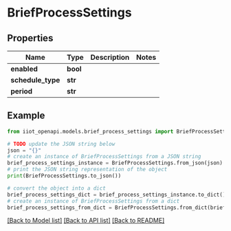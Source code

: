 # BriefProcessSettings


## Properties

Name | Type | Description | Notes
------------ | ------------- | ------------- | -------------
**enabled** | **bool** |  | 
**schedule_type** | **str** |  | 
**period** | **str** |  | 

## Example

```python
from iiot_openapi.models.brief_process_settings import BriefProcessSettings

# TODO update the JSON string below
json = "{}"
# create an instance of BriefProcessSettings from a JSON string
brief_process_settings_instance = BriefProcessSettings.from_json(json)
# print the JSON string representation of the object
print(BriefProcessSettings.to_json())

# convert the object into a dict
brief_process_settings_dict = brief_process_settings_instance.to_dict()
# create an instance of BriefProcessSettings from a dict
brief_process_settings_from_dict = BriefProcessSettings.from_dict(brief_process_settings_dict)
```
[[Back to Model list]](../README.md#documentation-for-models) [[Back to API list]](../README.md#documentation-for-api-endpoints) [[Back to README]](../README.md)


